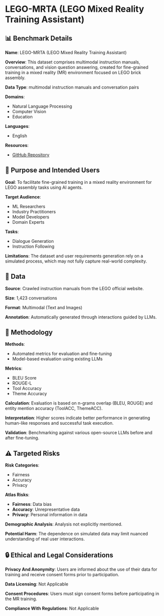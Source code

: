 # LEGO-MRTA (LEGO Mixed Reality Training Assistant)

## 📊 Benchmark Details

**Name**: LEGO-MRTA (LEGO Mixed Reality Training Assistant)

**Overview**: This dataset comprises multimodal instruction manuals, conversations, and vision question answering, created for fine-grained training in a mixed reality (MR) environment focused on LEGO brick assembly.

**Data Type**: multimodal instruction manuals and conversation pairs

**Domains**:
- Natural Language Processing
- Computer Vision
- Education

**Languages**:
- English

**Resources**:
- [GitHub Repository](https://github.com/Jiahuan-Pei/AutonomousDialogAgent4AugmentedReality)

## 🎯 Purpose and Intended Users

**Goal**: To facilitate fine-grained training in a mixed reality environment for LEGO assembly tasks using AI agents.

**Target Audience**:
- ML Researchers
- Industry Practitioners
- Model Developers
- Domain Experts

**Tasks**:
- Dialogue Generation
- Instruction Following

**Limitations**: The dataset and user requirements generation rely on a simulated process, which may not fully capture real-world complexity.

## 💾 Data

**Source**: Crawled instruction manuals from the LEGO official website.

**Size**: 1,423 conversations

**Format**: Multimodal (Text and Images)

**Annotation**: Automatically generated through interactions guided by LLMs.

## 🔬 Methodology

**Methods**:
- Automated metrics for evaluation and fine-tuning
- Model-based evaluation using existing LLMs

**Metrics**:
- BLEU Score
- ROUGE-L
- Tool Accuracy
- Theme Accuracy

**Calculation**: Evaluation is based on n-grams overlap (BLEU, ROUGE) and entity mention accuracy (ToolACC, ThemeACC).

**Interpretation**: Higher scores indicate better performance in generating human-like responses and successful task execution.

**Validation**: Benchmarking against various open-source LLMs before and after fine-tuning.

## ⚠️ Targeted Risks

**Risk Categories**:
- Fairness
- Accuracy
- Privacy

**Atlas Risks**:
- **Fairness**: Data bias
- **Accuracy**: Unrepresentative data
- **Privacy**: Personal information in data

**Demographic Analysis**: Analysis not explicitly mentioned.

**Potential Harm**: The dependence on simulated data may limit nuanced understanding of real user interactions.

## 🔒 Ethical and Legal Considerations

**Privacy And Anonymity**: Users are informed about the use of their data for training and receive consent forms prior to participation.

**Data Licensing**: Not Applicable

**Consent Procedures**: Users must sign consent forms before participating in the MR training.

**Compliance With Regulations**: Not Applicable

